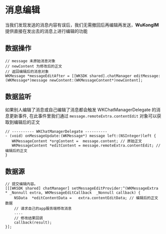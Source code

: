 
# 消息编辑

当我们发现发送的消息内容有误后，我们无需撤回后再编辑再发送，**WuKongIM**提供直接在发出去的消息上进行编辑的功能

<!-- <img src="./edit_before.png" width="250px">&nbsp;&nbsp; -->
<!-- <img src="./edit_after.png" width="250px"> -->


## 数据操作

```objc
// message 未原始消息对象
// newContent 为修改后的正文
// 返回编辑后的消息对象
WKMessage *messageEditAfter = [[WKSDK shared].chatManager editMessage:(WKMessage*)message newContent:(WKMessageContent*)newContent];

```


## 数据监听
如果别人编辑了消息或自己编辑了消息都会触发 WKChatManagerDelegate 的消息更新事件, 在此事件里我们通过 `message.remoteExtra.contentEdit` 对象可以获取到编辑后的正文

```objc
// ---------- WKChatManagerDelegate ----------
- (void) onMessageUpdate:(WKMessage*) message left:(NSInteger)left {
   WKMessageContent *orgContent =  message.content; // 原始正文
   WKMessageContent *editContent = message.remoteExtra.contentEdit; // 编辑后的正文
}

```

## 数据源

```objc
// 提交编辑内容。
[[[WKSDK shared] chatManager] setMessageEditProvider:^(WKMessageExtra * _Nonnull extra, WKMessageEditCallback  _Nonnull callback) {
	NSData  *editContentData =   extra.contentEditData; // 编辑后的正文数据
	// 请求自己的app服务端修改消息
	....
	// 修改结果回调
	callback(result);
}];

```

